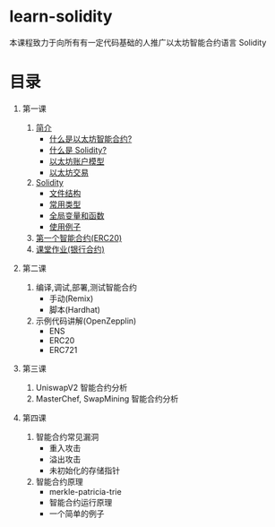 # learn-solidity

本课程致力于向所有有一定代码基础的人推广以太坊智能合约语言 Solidity

# 目录

1.  第一课

    1. [简介](./courses/1.md#简介)
       - [什么是以太坊智能合约?](./courses/1.md#什么是以太坊智能合约)
       - [什么是 Solidity?](./courses/1.md#什么是-solidity)
       - [以太坊账户模型](./courses/1.md#以太坊账户模型)
       - [以太坊交易](./courses/1.md#以太坊交易)
    1. [Solidity](./courses/1.md#Solidity)
       - [文件结构](./courses/1.md#文件结构)
       - [常用类型](./courses/1.md#常用类型)
       - [全局变量和函数](./courses/1.md#全局变量和函数)
       - [使用例子](./courses/1.md#使用例子)
    1. [第一个智能合约(ERC20)](./courses/1.md#第一个智能合约)
    1. [课堂作业(银行合约)](./courses/1.md#课堂作业)

1.  第二课

    1. 编译,调试,部署,测试智能合约
       - 手动(Remix)
       - 脚本(Hardhat)
    1. 示例代码讲解(OpenZepplin)
       - ENS
       - ERC20
       - ERC721

1.  第三课

    1. UniswapV2 智能合约分析
    1. MasterChef, SwapMining 智能合约分析

1.  第四课

    1. 智能合约常见漏洞
       - 重入攻击
       - 溢出攻击
       - 未初始化的存储指针
    1. 智能合约原理
       - merkle-patricia-trie
       - 智能合约运行原理
       - 一个简单的例子
